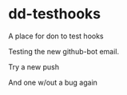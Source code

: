 dd-testhooks
============

A place for don to test hooks

Testing the new github-bot email.

Try a new push

And one w/out a bug again
